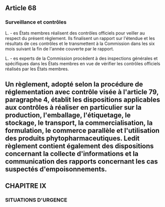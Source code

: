 ## Article 68
### Surveillance et contrôles

L. - es États membres réalisent des contrôles officiels pour veiller au respect du présent règlement. Ils finalisent un rapport sur l'étendue et les résultats de ces contrôles et le transmettent à la Commission dans les six mois suivant la fin de l'année couverte par le rapport.

L. - es experts de la Commission procèdent à des inspections générales et spécifiques dans les États membres en vue de vérifier les contrôles officiels réalisés par les États membres.

Un règlement, adopté selon la procédure de réglementation avec contrôle visée à l'article 79, paragraphe 4, établit les dispositions applicables aux contrôles à réaliser en particulier sur la production, l'emballage, l'étiquetage, le stockage, le transport, la commercialisation, la formulation, le commerce parallèle et l'utilisation des produits phytopharmaceutiques. Ledit règlement contient également des dispositions concernant la collecte d'informations et la communication des rapports concernant les cas suspectés d'empoisonnements.
---


## CHAPITRE IX
### SITUATIONS D'URGENCE
